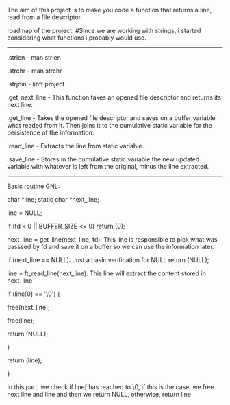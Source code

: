 The aim of this project is to make you code a function that returns a line, read from a file descriptor.

roadmap of the project:
#Since we are working with strings, i started considering what functions i probably would use.
___________________________________________________________________________________________
.strlen - man strlen

.strchr - man strchr

.strjoin - libft project

.get_next_line - This function takes an opened file descriptor and returns its next line.

.get_line - Takes the opened file descriptor and saves on a buffer variable what readed from it. Then joins it to the cumulative static variable for the persistence of the information.

.read_line - Extracts the line  from static variable.

.save_line - Stores in the cumulative static variable the new updated variable with whatever is left from the original, minus the line extracted.

___________________________________________________________________________________________
Basic routine GNL:

  char		*line;
  static char	*next_line;

  line = NULL;

  if (fd < 0 || BUFFER_SIZE <= 0)
		  return (0);

  next_line = get_line(next_line, fd): This line is responsible to pick what was passsed by fd and save it on a buffer so we can use the information later.

  if (next_line == NULL): Just a basic verification for NULL
		return (NULL);

  line = ft_read_line(next_line): This line will extract the content stored in next_line
  
  if (line[0] == '\0')
	{
		
   free(next_line);
		  
   free(line);
		  
   return (NULL);
	
  }
	
  return (line);

}
  
  In this part, we check if line[ has reached to \0, if this is the case, we free next line and line and then we return NULL, otherwise, return line
